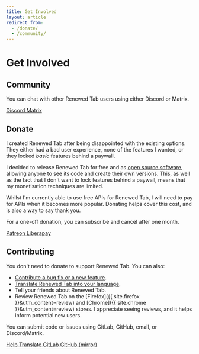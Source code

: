 ```yaml
---
title: Get Involved
layout: article
redirect_from:
  - /donate/
  - /community/
---
```



# Get Involved

## Community

You can chat with other Renewed Tab users using either Discord or Matrix.

<div class="buttons">
	<a href="https://discord.gg/zYjR54b" class="button is-primary">
		<i class="fab fa-discord mr-2"></i>
		Discord
	</a>
	<a href="https://matrix.to/#/#renewedtab:matrix.org" class="button is-primary" >
		<i class="fas fa-hashtag mr-2"></i>
		Matrix
	</a>
</div>


## Donate

I created Renewed Tab after being disappointed with the existing options.
They either had a bad user experience, none of the features I wanted, or
they locked _basic_ features behind a paywall.

I decided to release Renewed Tab for free and as
<a href="https://gitlab.com/rubenwardy/renewedtab/">open source software</a>,
allowing anyone to see its code and create their own versions.
This, as well as the fact that I don't want to lock features behind a paywall,
means that my monetisation techniques are limited.

Whilst I'm currently able to use free APIs for Renewed Tab, I will need to pay
for APIs when it becomes more popular. Donating helps cover this cost, and is
also a way to say thank you.

For a one-off donation, you can subscribe and cancel after one month.

<div class="buttons">
	<a href="https://www.patreon.com/rubenwardy/" class="button is-primary">
		<i class="fab fa-patreon mr-2"></i>
		Patreon
	</a>
	<a href="https://liberapay.com/rubenwardy" class="button is-primary">
		<i class="fas fa-donate mr-2"></i>
		Liberapay
	</a>
</div>


## Contributing

You don't need to donate to support Renewed Tab.
You can also:

* [Contribute a bug fix or a new feature](https://gitlab.com/rubenwardy/renewedtab/).
* [Translate Renewed Tab into your language](/translations/).
* Tell your friends about Renewed Tab.
* Review Renewed Tab on the [Firefox]({{ site.firefox }}&utm_content=review)
  and [Chrome]({{ site.chrome }}&utm_content=review) stores. I appreciate seeing
  reviews, and it helps inform potential new users.

You can submit code or issues using GitLab, GitHub, email, or Discord/Matrix.

<div class="buttons">
	<a href="/translations/" class="button is-primary">
		<i class="fas fa-language mr-2"></i>
		Help Translate
	</a>
	<a href="https://gitlab.com/rubenwardy/renewedtab" class="button is-primary">
		<i class="fab fa-gitlab mr-2"></i>
		GitLab
	</a>
	<a href="https://github.com/rubenwardy/renewedtab" class="button">
		<i class="fab fa-github mr-2"></i>
		GitHub (mirror)
	</a>
</div>
